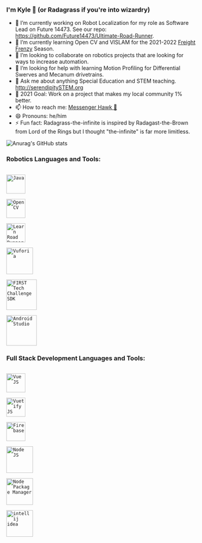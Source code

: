 ### I'm Kyle 🙌 (or Radagrass if you're into wizardry)

<!--
**Radagrass-the-infinite/Radagrass-the-infinite** is a ✨ _special_ ✨ repository because its `README.md` (this file) appears on your GitHub profile.

Here are some ideas to get you started:

- 🔭 I’m currently working on ...
- 🌱 I’m currently learning ...
- 👯 I’m looking to collaborate on ...
- 🤔 I’m looking for help with ...
- 💬 Ask me about ...
- 📫 How to reach me: ...
- 😄 Pronouns: ...
- ⚡ Fun fact: ...
-->
- 🔭 I’m currently working on Robot Localization for my role as Software Lead on Future 14473. See our repo: https://github.com/Future14473/Ultimate-Road-Runner.
- 🌱 I’m currently learning Open CV and VISLAM for the 2021-2022 [Freight Frenzy](https://info.firstinspires.org/firstforward?utm_source=first-inspires&utm_medium=promo&utm_campaign=fir-registration-022#hs_cos_wrapper_ftc_photo) Season.
- 👯 I’m looking to collaborate on robotics projects that are looking for ways to increase automation.
- 🤔 I’m looking for help with learning Motion Profiling for Differential Swerves and Mecanum drivetrains.
- 💬 Ask me about anything Special Education and STEM teaching. http://serendipitySTEM.org
- 🥅 2021 Goal: Work on a project that makes my local community 1% better.
- 📫 How to reach me: [Messenger Hawk 🦅](mailto:ng.kyle101@gmail.com)
- 😄 Pronouns: he/him
- ⚡ Fun fact: Radagrass-the-infinite is inspired by Radagast-the-Brown from Lord of the Rings but I thought "the-infinite" is far more limitless.

![Anurag's GitHub stats](https://github-readme-stats.vercel.app/api?username=Radagrass-the-infinite&theme=algolia&show_icons=true)

### Robotics Languages and Tools:
[<code>
<img alt="Java" width="50px" src="https://i.pinimg.com/originals/e9/94/61/e99461fdd5b3db8bdb3081d8acf5e524.png" />
</code>](https://www.java.com/en/)
[<code>
<img alt="Open CV" width="50px" src="https://opencv.org/wp-content/uploads/2020/07/cropped-OpenCV_logo_white_600x.png" />
</code>](https://opencv.org)
[<code>
<img alt="Learn Road Runner" width="50px" src="https://www.learnroadrunner.com/assets/baby/baby-rr.svg" />
</code>](https://www.learnroadrunner.com)
[<code>
<img alt="Vuforia" width="70px" src="https://www.ptc.com/dist/ptc/images/ptc-favicon-144x144-gray.png" />
</code>](https://www.ptc.com/en/products/vuforia)
[<code>
<img alt="FIRST Tech Challenge SDK" width="80px" src="https://www.bostontechmom.com/wp-content/uploads/2019/03/FIRST-Logo.gif" />
</code>](https://www.firstinspires.org/robotics/ftc)
[<code>
<img alt="Android Studio" width="80px" src="https://techcrunch.com/wp-content/uploads/2020/10/image9.png" />
</code>](https://developer.android.com/studio)

### Full Stack Development Languages and Tools:
[<code>
<img alt="Vue JS" width="50px" src="https://vuejs.org/images/logo.png" />
</code>](https://vuejs.org)
[<code>
<img alt="Vuetify JS" width="50px" src="https://seeklogo.com/images/V/vuetify-logo-3BCF73C928-seeklogo.com.png" />
</code>](https://vuetifyjs.com/en/)
[<code>
<img alt="Firebase" width="50px" src="https://brandslogos.com/wp-content/uploads/thumbs/firebase-logo-vector.svg" />
</code>](https://firebase.google.com)
[<code>
<img alt="Node JS" width="70px" src="https://cdn.iconscout.com/icon/free/png-512/node-js-1174925.png" />
</code>](https://nodejs.org/en/)
[<code>
<img alt="Node Package Manager" width="70px" src="https://authy.com/wp-content/uploads/npm-logo.png" />
</code>](https://www.npmjs.com)
[<code>
<img alt="intellij idea" width="70px" src="https://img.icons8.com/color/240/000000/intellij-idea.png" />
</code>](https://www.jetbrains.com/idea/)
